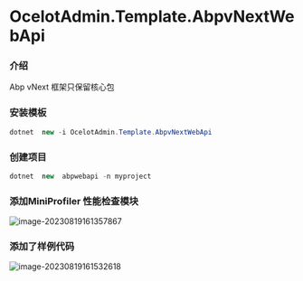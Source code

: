 # OcelotAdmin.Template.AbpvNextWebApi

### 介绍

Abp vNext 框架只保留核心包

### 安装模板

```C#
dotnet  new -i OcelotAdmin.Template.AbpvNextWebApi
```

### 创建项目

```C#
dotnet  new  abpwebapi -n myproject
```

### **添加MiniProfiler 性能检查模块**

![image-20230819161357867](C:\Users\zhangxiancheng\AppData\Roaming\Typora\typora-user-images\image-20230819161357867.png)

### 添加了样例代码

![image-20230819161532618](C:\Users\zhangxiancheng\AppData\Roaming\Typora\typora-user-images\image-20230819161532618.png)
